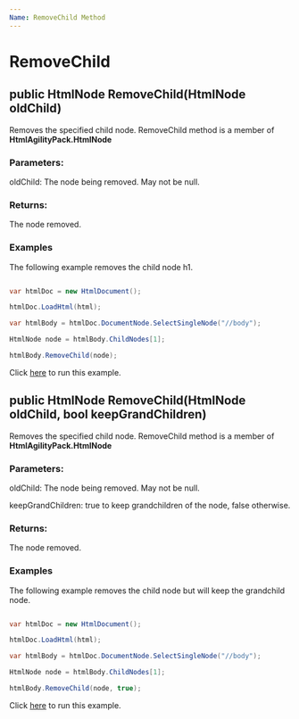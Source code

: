 ```yaml
---
Name: RemoveChild Method
---
```


# RemoveChild

## public HtmlNode RemoveChild(HtmlNode oldChild) 

Removes the specified child node. RemoveChild method is a member of **HtmlAgilityPack.HtmlNode**

### Parameters:

oldChild: The node being removed. May not be null.

### Returns:

The node removed.

### Examples

The following example removes the child node h1.

```csharp

var htmlDoc = new HtmlDocument();

htmlDoc.LoadHtml(html);

var htmlBody = htmlDoc.DocumentNode.SelectSingleNode("//body");

HtmlNode node = htmlBody.ChildNodes[1];

htmlBody.RemoveChild(node);

```

Click [here](https://dotnetfiddle.net/TSNTHW) to run this example.

## public HtmlNode RemoveChild(HtmlNode oldChild, bool keepGrandChildren) 

Removes the specified child node. RemoveChild method is a member of **HtmlAgilityPack.HtmlNode**

### Parameters:

oldChild: The node being removed. May not be null.

keepGrandChildren: true to keep grandchildren of the node, false otherwise.

### Returns:

The node removed.

### Examples

The following example removes the child node but will keep the grandchild node.

```csharp

var htmlDoc = new HtmlDocument();

htmlDoc.LoadHtml(html);

var htmlBody = htmlDoc.DocumentNode.SelectSingleNode("//body");

HtmlNode node = htmlBody.ChildNodes[1];

htmlBody.RemoveChild(node, true);

```

Click [here](https://dotnetfiddle.net/bSWNON) to run this example.
